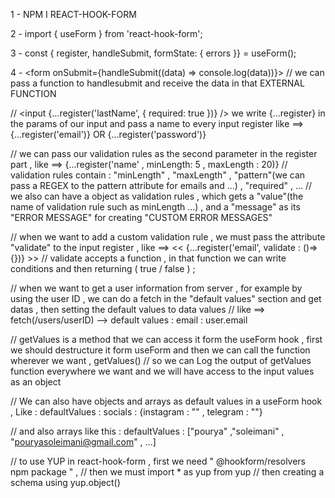 <!-- & REACT-HOOK-FORM TUTORIAL -->
<!-- ^ INSTALLATION -->
1 - NPM I REACT-HOOK-FORM

<!-- ^ IMPORTING USEFORM HOOK -->
2 - import { useForm } from 'react-hook-form';

<!-- ^ USING USEFORM HOOK -->
3 -   const {  register,  handleSubmit,  formState: { errors }} = useForm();

<!-- ^ ADDING handleSubmit TO OUR FORM -->
4 -     <form onSubmit={handleSubmit((data) => console.log(data))}>
// we can pass a function to handlesubmit and receive the data in that EXTERNAL FUNCTION

<!-- ^ REGISTERING THE FORM INPUTS -->
//      <input {...register('lastName', { required: true })} />
we write {...register} in the params of our input and pass a name to every input register like ==> {...register('email')} OR {...register('password')}

<!-- ^ BASIC VALDATION RULES -->
// we can pass our validation rules as the second parameter in the register part , like ==> {...register('name' , minLength: 5 , maxLength : 20)}
// validation rules contain : "minLength" , "maxLength" , "pattern"(we can pass a REGEX to the pattern attribute for emails and ...) , "required" , ...
// we also can have a object as validation rules , which gets a "value"(the name of validation rule such as minLength ...) , and a "message" as its "ERROR MESSAGE" for creating "CUSTOM ERROR MESSAGES"

<!-- ^ CUSTOM VALDATION RULES -->
// when we want to add a custom validation rule , we must pass the attribute "validate" to the input register , like ==> << {...register('email', validate : ()=>{})} >>
// validate accepts a function , in that function we can write conditions and then returning ( true / false ) ;


<!-- ^ FILLING FORMS WITH SERVER DATAS -->
// when we want to get a user information from server , for example by using the user ID , we can do a fetch in the "default values" section and get datas , then setting the default values to data values
// like ==> fetch(/users/userID) --> default values : email : user.email 

<!-- * GET VALUES METHOD IN REACT-HOOK-FORM -->
// getValues is a method that we can access it form the useForm hook , first we should destructure it form useForm and then we can call the function wherever we want , getValues()
// so we can Log the output of getValues function everywhere we want and we will have access to the input values as an object 

<!-- ! OBJECTS AND ARRAYS AS DEFAULT VALUES -->
// We can also have objects and arrays as default values in a useForm hook , Like :
defaultValues : socials  : {instagram : "" , telegram : ""}

// and also arrays like this : 
defaultValues : ["pourya" ,"soleimani" , "pouryasoleimani@gmail.com" , ...]

<!-- ! USING << YUP >> IN REACT-HOOK-FORM -->
// to use YUP in react-hook-form , first we need " @hookform/resolvers npm package " , 
// then we must import * as yup from yup
// then creating a schema using yup.object()